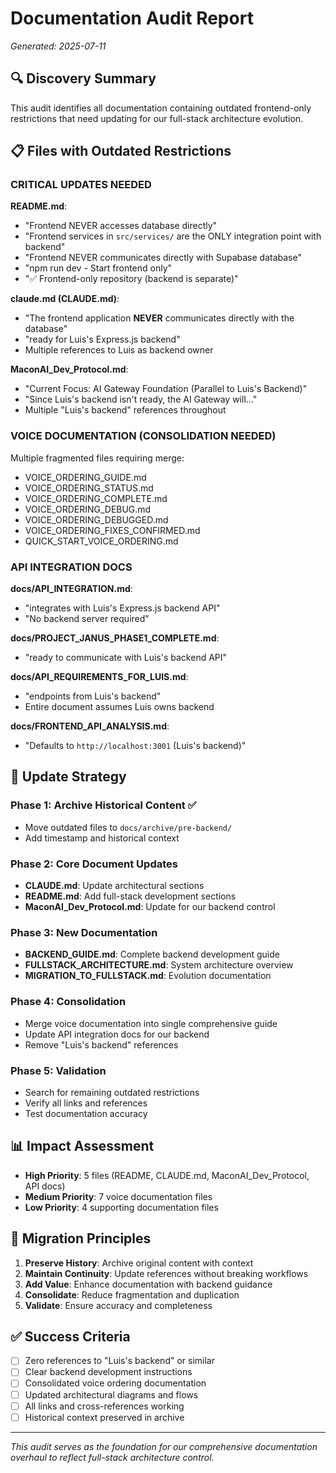 # Documentation Audit Report
*Generated: 2025-07-11*

## 🔍 Discovery Summary

This audit identifies all documentation containing outdated frontend-only restrictions that need updating for our full-stack architecture evolution.

## 📋 Files with Outdated Restrictions

### CRITICAL UPDATES NEEDED

**README.md**:
- "Frontend NEVER accesses database directly"
- "Frontend services in `src/services/` are the ONLY integration point with backend" 
- "Frontend NEVER communicates directly with Supabase database"
- "npm run dev - Start frontend only"
- "✅ Frontend-only repository (backend is separate)"

**claude.md (CLAUDE.md)**:
- "The frontend application **NEVER** communicates directly with the database"
- "ready for Luis's Express.js backend"
- Multiple references to Luis as backend owner

**MaconAI_Dev_Protocol.md**:
- "Current Focus: AI Gateway Foundation (Parallel to Luis's Backend)"
- "Since Luis's backend isn't ready, the AI Gateway will..."
- Multiple "Luis's backend" references throughout

### VOICE DOCUMENTATION (CONSOLIDATION NEEDED)

Multiple fragmented files requiring merge:
- VOICE_ORDERING_GUIDE.md
- VOICE_ORDERING_STATUS.md  
- VOICE_ORDERING_COMPLETE.md
- VOICE_ORDERING_DEBUG.md
- VOICE_ORDERING_DEBUGGED.md
- VOICE_ORDERING_FIXES_CONFIRMED.md
- QUICK_START_VOICE_ORDERING.md

### API INTEGRATION DOCS

**docs/API_INTEGRATION.md**:
- "integrates with Luis's Express.js backend API"
- "No backend server required"

**docs/PROJECT_JANUS_PHASE1_COMPLETE.md**:
- "ready to communicate with Luis's backend API"

**docs/API_REQUIREMENTS_FOR_LUIS.md**:
- "endpoints from Luis's backend"
- Entire document assumes Luis owns backend

**docs/FRONTEND_API_ANALYSIS.md**:
- "Defaults to `http://localhost:3001` (Luis's backend)"

## 🎯 Update Strategy

### Phase 1: Archive Historical Content ✅
- Move outdated files to `docs/archive/pre-backend/`
- Add timestamp and historical context

### Phase 2: Core Document Updates
- **CLAUDE.md**: Update architectural sections
- **README.md**: Add full-stack development sections
- **MaconAI_Dev_Protocol.md**: Update for our backend control

### Phase 3: New Documentation
- **BACKEND_GUIDE.md**: Complete backend development guide
- **FULLSTACK_ARCHITECTURE.md**: System architecture overview
- **MIGRATION_TO_FULLSTACK.md**: Evolution documentation

### Phase 4: Consolidation
- Merge voice documentation into single comprehensive guide
- Update API integration docs for our backend
- Remove "Luis's backend" references

### Phase 5: Validation
- Search for remaining outdated restrictions
- Verify all links and references
- Test documentation accuracy

## 📊 Impact Assessment

- **High Priority**: 5 files (README, CLAUDE.md, MaconAI_Dev_Protocol, API docs)
- **Medium Priority**: 7 voice documentation files
- **Low Priority**: 4 supporting documentation files

## 🔄 Migration Principles

1. **Preserve History**: Archive original content with context
2. **Maintain Continuity**: Update references without breaking workflows
3. **Add Value**: Enhance documentation with backend guidance
4. **Consolidate**: Reduce fragmentation and duplication
5. **Validate**: Ensure accuracy and completeness

## ✅ Success Criteria

- [ ] Zero references to "Luis's backend" or similar
- [ ] Clear backend development instructions
- [ ] Consolidated voice ordering documentation
- [ ] Updated architectural diagrams and flows
- [ ] All links and cross-references working
- [ ] Historical context preserved in archive

---
*This audit serves as the foundation for our comprehensive documentation overhaul to reflect full-stack architecture control.*